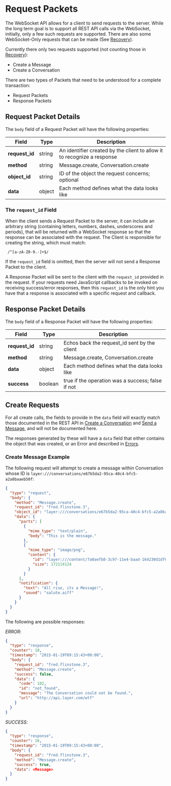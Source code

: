 # Request Packets

The WebSocket API allows for a client to send requests to the server.  While the long term goal is to support all REST API calls via the WebSocket, initially, only a few such requests are supported.  There are also some WebSocket-Only requests that can be made (See [Recovery](#recovery)).

Currently there only two requests supported (not counting those in [Recovery](#recovery)):

* Create a Message
* Create a Conversation

There are two types of Packets that need to be understood for a complete transaction:

* Request Packets
* Response Packets

## Request Packet Details

The `body` field of a Request Packet will have the following properties:

| Field      | Type   | Description |
|------------|--------|-------------|
| **request_id** | string | An identifier created by the client to allow it to recognize a response |
| **method** | string | Message.create, Conversation.create |
| **object_id** | string | ID of the object the request concerns; optional |
| **data** | object | Each method defines what the data looks like |


### The `request_id`  Field

When the client sends a Request Packet to the server, it can include an arbitrary string (containing letters, numbers, dashes, underscores and periods), that will be returned with a WebSocket response so that the response can be associated with the request.  The Client is responsible for creating the string, which must match:

```text
 /^[a-zA-Z0-9.-]+$/
 ```

If the `request_id` field is omitted, then the server will not send a Response Packet to the client.

A Response Packet will be sent to the client with the `request_id` provided in the request.  If your requests need JavaScript callbacks to be invoked on receiving success/error responses, then this `request_id` is the only hint you have that a response is associated with a specific request and callback.

## Response Packet Details

The `body` field of a Response Packet will have the following properties:

| Field      | Type   | Description |
|------------|--------|-------------|
| **request_id** | string | Echos back the request_id sent by the client |
| **method** | string | Message.create, Conversation.create |
| **data** | object | Each method defines what the data looks like |
| **success** | boolean | true if the operation was a success; false if not |

## Create Requests

For all create calls, the fields to provide in the `data` field will exactly match those documented in the REST API in [Create a Conversation](rest#create-a-conversation) and [Send a Message](rest#send-a-message), and will not be documented here.

The responses generated by these will have a `data` field that either contains the object that was created, or an Error and described in [Errors](rest#errors).

### Create Message Example

The following request will attempt to create a message within Conversation whose ID is `layer:///conversations/e67b5da2-95ca-40c4-bfc5-a2a8baaeb50f`:

```json
{
  "type": "request",
  "body": {
    "method": "Message.create",
    "request_id": "fred.flinstone.3",
    "object_id": "layer:///conversations/e67b5da2-95ca-40c4-bfc5-a2a8baaeb50f",
    "data": {
      "parts": [
        {
          "mime_type": "text/plain",
          "body": "This is the message."
        },
        {
          "mime_type": "image/png",
          "content": {
            "id": "layer:///content/7a0aefb8-3c97-11e4-baad-164230d1df67",
            "size": 172114124
          }
        }
      ],
      "notification": {
        "text": "All rise, its a Message!",
        "sound": "salute.aiff"
      }
    }
  }
}
```

The following are possible responses:

_ERROR_:

```json
{
  "type": "response",
  "counter": 18,
  "timestamp": "2015-01-19T09:15:43+00:00",
  "body": {
    "request_id": "fred.flinstone.3",
    "method": "Message.create",
    "success": false,
    "data": {
      "code": 102,
      "id": "not_found",
      "message": "The Conversation could not be found.",
      "url": "http://api.layer.com/wtf"
    }
  }
}
```

_SUCCESS_:

```json
{
  "type": "response",
  "counter": 16,
  "timestamp": "2015-01-19T09:15:43+00:00",
  "body": {
    "request_id": "fred.flinstone.3",
    "method": "Message.create",
    "success": true,
    "data": <Message>
  }
}
```

